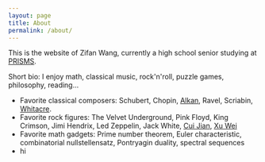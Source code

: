 ```yaml
---
layout: page
title: About
permalink: /about/
---
```


This is the website of Zifan Wang, currently a high school senior
studying at [PRISMS](https://prismsus.org).

Short bio: I enjoy math, classical music, rock'n'roll, puzzle games,
philosophy, reading...

- Favorite classical composers: Schubert, Chopin, 
[Alkan](https://en.wikipedia.org/wiki/Charles-Valentin_Alkan), 
Ravel, Scriabin, [Whitacre](https://ericwhitacre.com/).
- Favorite rock figures: The Velvet Underground, Pink Floyd, 
King Crimson, Jimi Hendrix, Led Zeppelin, Jack White, 
[Cui Jian](https://en.wikipedia.org/wiki/Cui_Jian),
[Xu Wei](https://en.wikipedia.org/wiki/Xu_Wei_(musician))
- Favorite math gadgets: Prime number theorem,
Euler characteristic, combinatorial nullstellensatz,
Pontryagin duality, spectral sequences
- hi

